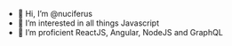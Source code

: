 - 👋 Hi, I’m @nuciferus
- 👀 I’m interested in all things Javascript
- 🌱 I’m proficient ReactJS, Angular, NodeJS and GraphQL

<!---
nuciferus/nuciferus is a ✨ special ✨ repository because its `README.md` (this file) appears on your GitHub profile.
You can click the Preview link to take a look at your changes.
--->
